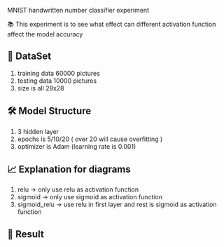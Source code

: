 MNIST handwritten number classifier experiment

📚 This experiment is to see what effect can different activation function affect the model accuracy

## 🧪 DataSet
1. training data 60000 pictures
2. testing data  10000 pictures
3. size is all 28x28

## 🛠️ Model Structure
1. 3 hidden layer
2. epochs is 5/10/20 ( over 20 will cause overfitting )
3. optimizer is Adam (learning rate is 0.001)

## 📈 Explanation for diagrams
1. relu         -> only use relu as activation function
2. sigmoid      -> only use sigmoid as activation function
3. sigmoid_relu -> use relu in first layer and rest is sigmoid as activation function

## 📌 Result

